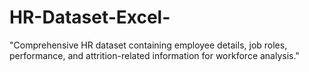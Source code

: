 # HR-Dataset-Excel-
"Comprehensive HR dataset containing employee details, job roles, performance, and attrition-related information for workforce analysis."

